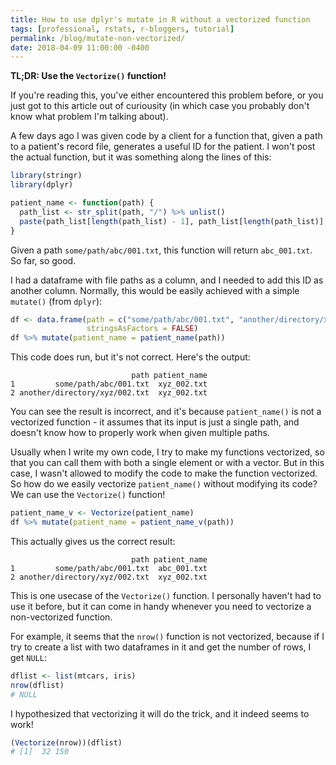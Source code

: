 ```yaml
---
title: How to use dplyr's mutate in R without a vectorized function
tags: [professional, rstats, r-bloggers, tutorial]
permalink: /blog/mutate-non-vectorized/
date: 2018-04-09 11:00:00 -0400
---
```


**TL;DR: Use the `Vectorize()` function!**

If you're reading this, you've either encountered this problem before, or you just got to this article out of curiousity (in which case you probably don't know what problem I'm talking about).

A few days ago I was given code by a client for a function that, given a path to a patient's record file, generates a useful ID for the patient. I won't post the actual function, but it was something along the lines of this:

```r
library(stringr)
library(dplyr)

patient_name <- function(path) {
  path_list <- str_split(path, "/") %>% unlist()
  paste(path_list[length(path_list) - 1], path_list[length(path_list)], sep = "_")
}
```

Given a path `some/path/abc/001.txt`, this function will return `abc_001.txt`. So far, so good.

I had a dataframe with file paths as a column, and I needed to add this ID as another column. Normally, this would be easily achieved with a simple `mutate()` (from `dplyr`):

```r
df <- data.frame(path = c("some/path/abc/001.txt", "another/directory/xyz/002.txt"),
                 stringsAsFactors = FALSE)
df %>% mutate(patient_name = patient_name(path))
```

This code does run, but it's not correct. Here's the output:

```
                           path patient_name
1         some/path/abc/001.txt  xyz_002.txt
2 another/directory/xyz/002.txt  xyz_002.txt
```

You can see the result is incorrect, and it's because `patient_name()` is not a vectorized function - it assumes that its input is just a single path, and doesn't know how to properly work when given multiple paths.

Usually when I write my own code, I try to make my functions vectorized, so that you can call them with both a single element or with a vector. But in this case, I wasn't allowed to modify the code to make the function vectorized. So how do we easily vectorize `patient_name()` without modifying its code? We can use the `Vectorize()` function!

```r
patient_name_v <- Vectorize(patient_name)
df %>% mutate(patient_name = patient_name_v(path))
```

This actually gives us the correct result:

```
                           path patient_name
1         some/path/abc/001.txt  abc_001.txt
2 another/directory/xyz/002.txt  xyz_002.txt
```

This is one usecase of the `Vectorize()` function. I personally haven't had to use it before, but it can come in handy whenever you need to vectorize a non-vectorized function.

For example, it seems that the `nrow()` function is not vectorized, because if I try to create a list with two dataframes in it and get the number of rows, I get `NULL`:

```r
dflist <- list(mtcars, iris)
nrow(dflist)
# NULL
```

I hypothesized that vectorizing it will do the trick, and it indeed seems to work!

```r
(Vectorize(nrow))(dflist)
# [1]  32 150
```
